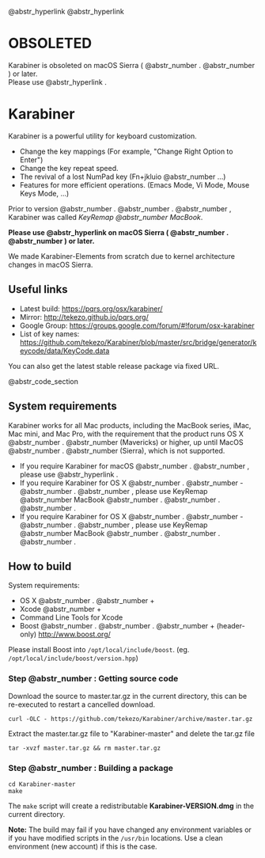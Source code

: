 @abstr_hyperlink @abstr_hyperlink 

# OBSOLETED

Karabiner is obsoleted on macOS Sierra ( @abstr_number . @abstr_number ) or later.  
Please use @abstr_hyperlink .

# Karabiner

Karabiner is a powerful utility for keyboard customization.

  * Change the key mappings (For example, "Change Right Option to Enter")
  * Change the key repeat speed.
  * The revival of a lost NumPad key (Fn+jkluio @abstr_number …)
  * Features for more efficient operations. (Emacs Mode, Vi Mode, Mouse Keys Mode, ...)



Prior to version @abstr_number . @abstr_number . @abstr_number , Karabiner was called _KeyRemap @abstr_number MacBook_.

**Please use @abstr_hyperlink on macOS Sierra ( @abstr_number . @abstr_number ) or later.**

We made Karabiner-Elements from scratch due to kernel architecture changes in macOS Sierra.

## Useful links

  * Latest build: https://pqrs.org/osx/karabiner/
  * Mirror: http://tekezo.github.io/pqrs.org/
  * Google Group: https://groups.google.com/forum/#!forum/osx-karabiner
  * List of key names: https://github.com/tekezo/Karabiner/blob/master/src/bridge/generator/keycode/data/KeyCode.data



You can also get the latest stable release package via fixed URL.

@abstr_code_section 

## System requirements

Karabiner works for all Mac products, including the MacBook series, iMac, Mac mini, and Mac Pro, with the requirement that the product runs OS X @abstr_number . @abstr_number (Mavericks) or higher, up until MacOS @abstr_number . @abstr_number (Sierra), which is not supported.

  * If you require Karabiner for macOS @abstr_number . @abstr_number , please use @abstr_hyperlink .
  * If you require Karabiner for OS X @abstr_number . @abstr_number - @abstr_number . @abstr_number , please use KeyRemap @abstr_number MacBook @abstr_number . @abstr_number . @abstr_number .
  * If you require Karabiner for OS X @abstr_number . @abstr_number - @abstr_number . @abstr_number , please use KeyRemap @abstr_number MacBook @abstr_number . @abstr_number . @abstr_number .



## How to build

System requirements:

  * OS X @abstr_number . @abstr_number +
  * Xcode @abstr_number +
  * Command Line Tools for Xcode
  * Boost @abstr_number . @abstr_number . @abstr_number + (header-only) http://www.boost.org/



Please install Boost into `/opt/local/include/boost`. (eg. `/opt/local/include/boost/version.hpp`)

### Step @abstr_number : Getting source code

Download the source to master.tar.gz in the current directory, this can be re-executed to restart a cancelled download.
    
    
    curl -OLC - https://github.com/tekezo/Karabiner/archive/master.tar.gz
    

Extract the master.tar.gz file to "Karabiner-master" and delete the tar.gz file
    
    
    tar -xvzf master.tar.gz && rm master.tar.gz
    

### Step @abstr_number : Building a package
    
    
    cd Karabiner-master
    make
    

The `make` script will create a redistributable **Karabiner-VERSION.dmg** in the current directory.

**Note:** The build may fail if you have changed any environment variables or if you have modified scripts in the `/usr/bin` locations. Use a clean environment (new account) if this is the case.
